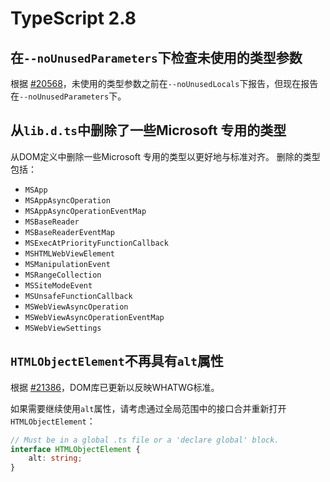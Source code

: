 # TypeScript 2.8

## 在`--noUnusedParameters`下检查未使用的类型参数

根据 [#20568](https://github.com/Microsoft/TypeScript/issues/20568)，未使用的类型参数之前在`--noUnusedLocals`下报告，但现在报告在`--noUnusedParameters`下。

## 从`lib.d.ts`中删除了一些Microsoft 专用的类型

从DOM定义中删除一些Microsoft 专用的类型以更好地与标准对齐。 删除的类型包括：

* `MSApp`
* `MSAppAsyncOperation`
* `MSAppAsyncOperationEventMap`
* `MSBaseReader`
* `MSBaseReaderEventMap`
* `MSExecAtPriorityFunctionCallback`
* `MSHTMLWebViewElement`
* `MSManipulationEvent`
* `MSRangeCollection`
* `MSSiteModeEvent`
* `MSUnsafeFunctionCallback`
* `MSWebViewAsyncOperation`
* `MSWebViewAsyncOperationEventMap`
* `MSWebViewSettings`

## `HTMLObjectElement`不再具有`alt`属性

根据 [#21386](https://github.com/Microsoft/TypeScript/issues/21386)，DOM库已更新以反映WHATWG标准。

如果需要继续使用`alt`属性，请考虑通过全局范围中的接口合并重新打开`HTMLObjectElement`：

```ts
// Must be in a global .ts file or a 'declare global' block.
interface HTMLObjectElement {
    alt: string;
}
```
